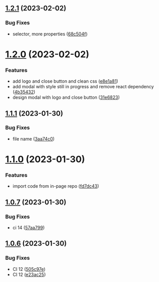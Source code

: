## [1.2.1](https://github.com/alma/in-page-test/compare/v1.2.0...v1.2.1) (2023-02-02)


### Bug Fixes

* selector, more properties ([68c504f](https://github.com/alma/in-page-test/commit/68c504f95d0f33cef5b6926b7a9df5fe3ef51b36))

# [1.2.0](https://github.com/alma/in-page-test/compare/v1.1.1...v1.2.0) (2023-02-02)


### Features

* add logo and close button and clean css ([e8e1a81](https://github.com/alma/in-page-test/commit/e8e1a81f429731bedb672eebc3301ff266b80871))
* add modal with style still in progress and remove react dependency ([4b35432](https://github.com/alma/in-page-test/commit/4b3543234136b597ef1adfa18387847238d7720a))
* design modal with logo and close button ([31e6823](https://github.com/alma/in-page-test/commit/31e6823f019319ed0e877c0faac7c268808ba6fa))

## [1.1.1](https://github.com/alma/in-page-test/compare/v1.1.0...v1.1.1) (2023-01-30)


### Bug Fixes

* file name ([3aa74c0](https://github.com/alma/in-page-test/commit/3aa74c0072a14a5cc4c0e882eeb063403b65651a))

# [1.1.0](https://github.com/alma/in-page-test/compare/v1.0.7...v1.1.0) (2023-01-30)


### Features

* import code from in-page repo ([fd7dc43](https://github.com/alma/in-page-test/commit/fd7dc430ce49e94678dc54a4b20c1f835fbc1e24))

## [1.0.7](https://github.com/alma/in-page-test/compare/v1.0.6...v1.0.7) (2023-01-30)


### Bug Fixes

* ci 14 ([57aa799](https://github.com/alma/in-page-test/commit/57aa79902334a9233e5125840b9834d5407037a3))

## [1.0.6](https://github.com/alma/in-page-test/compare/v1.0.5...v1.0.6) (2023-01-30)


### Bug Fixes

* CI 12 ([505c97e](https://github.com/alma/in-page-test/commit/505c97ea4cffa0b66f5d37b3b4a0669aaf19e14c))
* CI 12 ([e23ac25](https://github.com/alma/in-page-test/commit/e23ac25dcc2bfac49439cee22c8a1c3f676d3995))
